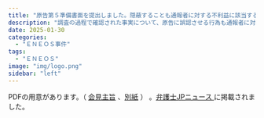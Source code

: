 ```yaml
---
title: "原告第５準備書面を提出しました。隠蔽することも通報者に対する不利益に該当すると主張しています。"
description: "調査の過程で確認された事実について、原告に誤認させる行為も通報者に対する不利益に該当すると主張しています。"
date: 2025-01-30
categories:
  - "ＥＮＥＯＳ事件"
tags:
  - "ＥＮＥＯＳ"
image: "img/logo.png"
sidebar: "left"
---
```


<div class="card-top-container">
    <div class="card-top">
        <div class="card-top-content">
            PDFの用意があります。（ <a href="https://minnanosaiban.github.io/hontonoriyuu/pdf/nttdata/nttdata_20241107-1.pdf">会見主旨</a> 、<a href="https://minnanosaiban.github.io/hontonoriyuu/pdf/nttdata/nttdata_20241107-2.pdf">別紙</a> ） 。<a href="https://www.ben54.jp/news/1666">弁護士JPニュース <i class="bi bi-arrow-up-right"></i> </a> に掲載されました。
        </div>
    </div>
</div>

<!--more-->

